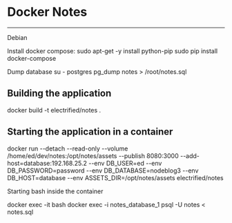 # Docker Notes
------------

Debian

Install docker compose:
sudo apt-get -y install python-pip
sudo pip install docker-compose

Dump database
su - postgres
pg_dump notes > /root/notes.sql

## Building the application

docker build  -t electrified/notes .

## Starting the application in a container

docker run --detach --read-only --volume /home/ed/dev/notes:/opt/notes/assets --publish 8080:3000 --add-host=database:192.168.25.2 --env DB_USER=ed --env DB_PASSWORD=password --env DB_DATABASE=nodeblog3 --env DB_HOST=database --env ASSETS_DIR=/opt/notes/assets electrified/notes

Starting bash inside the container

docker exec -it <container> bash
docker exec -i notes_database_1 psql -U notes < notes.sql
